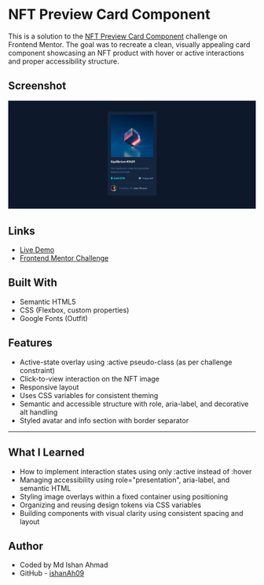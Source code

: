 # NFT Preview Card Component

This is a solution to the [NFT Preview Card Component](https://www.frontendmentor.io/challenges/nft-preview-card-component-SbdUL_w0U) challenge on Frontend Mentor. The goal was to recreate a clean, visually appealing card component showcasing an NFT product with hover or active interactions and proper accessibility structure.

## Screenshot

![NFT-Preview-Card-Component Screenshot](./Screenshot%202025-06-04%20192002.png)

## Links

- [Live Demo](https://nftpreviewcardcomponent-phi.vercel.app/)
- [Frontend Mentor Challenge](https://www.frontendmentor.io/challenges/nft-preview-card-component-SbdUL_w0U)

## Built With

- Semantic HTML5
- CSS (Flexbox, custom properties)
- Google Fonts (Outfit)

## Features

- Active-state overlay using :active pseudo-class (as per challenge constraint)
- Click-to-view interaction on the NFT image
- Responsive layout
- Uses CSS variables for consistent theming
- Semantic and accessible structure with role, aria-label, and decorative alt handling
- Styled avatar and info section with border separator

---

## What I Learned

- How to implement interaction states using only :active instead of :hover
- Managing accessibility using role="presentation", aria-label, and semantic HTML
- Styling image overlays within a fixed container using positioning
- Organizing and reusing design tokens via CSS variables
- Building components with visual clarity using consistent spacing and layout


## Author
- Coded by Md Ishan Ahmad
- GitHub - [ishanAh09](https://github.com/ishanah09)
